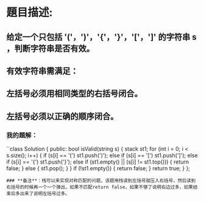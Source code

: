 # 題目描述:
## 给定一个只包括 '('，')'，'{'，'}'，'['，']' 的字符串 s ，判断字符串是否有效。
## 有效字符串需满足：
## 左括号必须用相同类型的右括号闭合。
## 左括号必须以正确的顺序闭合。
### 我的題解：
``class Solution {
public:
    bool isValid(string s) {
        stack<int> st1;
        for (int i = 0; i < s.size(); i++) {
            if (s[i] == '(') st1.push(')');
            else if (s[i] == '[') st1.push(']');
            else if (s[i] == '{') st1.push('}');
            else if (st1.empty() || (s[i] != st1.top())) {
                return false;
            }
            else {
                st1.pop();
            }
        }
        if (!st1.empty()) {
            return false;
        }
        return true;
    }
};
```
### **备注**：栈可以来实现对称匹配的问题，该题用栈读到左括号就压入右括号，然后读到右括号的时候再一个一个弹出，如果不匹配return false，如果不够了说明右边过多，如果结束后多出来了说明左括号过多。
